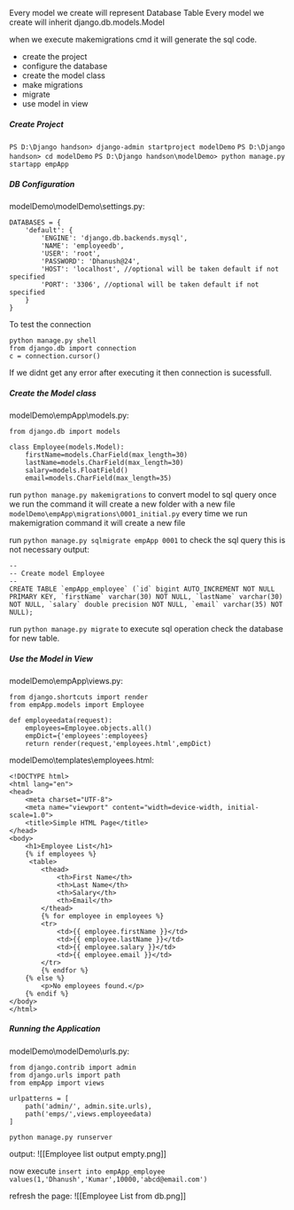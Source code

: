 Every model we create will represent Database Table
Every model we create will inherit django.db.models.Model

when we execute makemigrations cmd it will generate the sql code.

- create the project
- configure the database
- create the model class
- make migrations
- migrate
- use model in view

##### Create Project

`PS D:\Django handson> django-admin startproject modelDemo`
`PS D:\Django handson> cd modelDemo`
`PS D:\Django handson\modelDemo> python manage.py startapp empApp`

##### DB Configuration

modelDemo\modelDemo\settings.py:
```
DATABASES = {
    'default': {
        'ENGINE': 'django.db.backends.mysql',
        'NAME': 'employeedb',
        'USER': 'root',
        'PASSWORD': 'Dhanush@24',
        'HOST': 'localhost', //optional will be taken default if not specified
        'PORT': '3306', //optional will be taken default if not specified
    }
}
```

To test the connection 
```
python manage.py shell
from django.db import connection
c = connection.cursor()
```
If we didnt get any error after executing it then connection is sucessfull.

##### Create the Model class

modelDemo\empApp\models.py:
```
from django.db import models

class Employee(models.Model):
    firstName=models.CharField(max_length=30)
    lastName=models.CharField(max_length=30)
    salary=models.FloatField()
    email=models.CharField(max_length=35)
```

run `python manage.py makemigrations` to convert model to sql query
once we run the command it will create a new folder with a new file `modelDemo\empApp\migrations\0001_initial.py` every time we run makemigration command it will create a new file 

run `python manage.py sqlmigrate empApp 0001` to check the sql query this is not necessary
output:
```
--
-- Create model Employee
--
CREATE TABLE `empApp_employee` (`id` bigint AUTO_INCREMENT NOT NULL PRIMARY KEY, `firstName` varchar(30) NOT NULL, `lastName` varchar(30) NOT NULL, `salary` double precision NOT NULL, `email` varchar(35) NOT NULL);
```

run `python manage.py migrate` to execute sql operation
check the database for new table.

##### Use the Model in  View

modelDemo\empApp\views.py:
```
from django.shortcuts import render
from empApp.models import Employee

def employeedata(request):
    employees=Employee.objects.all()
    empDict={'employees':employees}
    return render(request,'employees.html',empDict)
```

modelDemo\templates\employees.html:
```
<!DOCTYPE html>
<html lang="en">
<head>
    <meta charset="UTF-8">
    <meta name="viewport" content="width=device-width, initial-scale=1.0">
    <title>Simple HTML Page</title>
</head>
<body>
    <h1>Employee List</h1>
    {% if employees %}
     <table>
        <thead>
            <th>First Name</th>
            <th>Last Name</th>
            <th>Salary</th>
            <th>Email</th>
        </thead>
        {% for employee in employees %}
        <tr>
            <td>{{ employee.firstName }}</td>
            <td>{{ employee.lastName }}</td>
            <td>{{ employee.salary }}</td>
            <td>{{ employee.email }}</td>
        </tr>
        {% endfor %}
    {% else %}
        <p>No employees found.</p>
    {% endif %}
</body>
</html>
```

##### Running the Application

modelDemo\modelDemo\urls.py:
```
from django.contrib import admin
from django.urls import path
from empApp import views
  
urlpatterns = [
    path('admin/', admin.site.urls),
    path('emps/',views.employeedata)
]
```

`python manage.py runserver`

output:
![[Employee list output empty.png]]

now execute `insert into empApp_employee values(1,'Dhanush','Kumar',10000,'abcd@email.com')`

refresh the page:
![[Employee List from db.png]]
